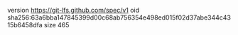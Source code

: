 version https://git-lfs.github.com/spec/v1
oid sha256:63a6bba147845399d00c68ab756354e498ed015f02d37abe344c4315b6458dfa
size 465
